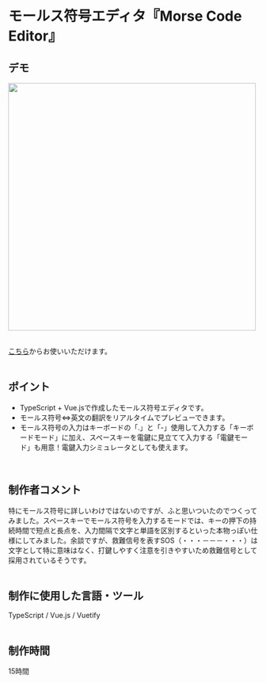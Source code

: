 # モールス符号エディタ『Morse Code Editor』

## デモ
<img src="https://user-images.githubusercontent.com/59694183/85248336-80a56c00-b48b-11ea-86bf-f4733d640ae5.gif" width="500">
<br>
<br>

[こちら](https://morse-code-editor.netlify.app/)からお使いいただけます。
<br>
<br>

## ポイント
- TypeScript + Vue.jsで作成したモールス符号エディタです。
- モールス符号⇔英文の翻訳をリアルタイムでプレビューできます。
- モールス符号の入力はキーボードの「.」と「-」使用して入力する「キーボードモード」に加え、スペースキーを電鍵に見立てて入力する「電鍵モード」も用意！電鍵入力シミュレータとしても使えます。
<br>

## 制作者コメント
特にモールス符号に詳しいわけではないのですが、ふと思いついたのでつくってみました。スペースキーでモールス符号を入力するモードでは、キーの押下の持続時間で短点と長点を、入力間隔で文字と単語を区別するといった本物っぽい仕様にしてみました。余談ですが、救難信号を表すSOS（・・・－－－・・・）は文字として特に意味はなく、打鍵しやすく注意を引きやすいため救難信号として採用されているそうです。
<br>
<br>

## 制作に使用した言語・ツール
TypeScript / Vue.js / Vuetify
<br>
<br>

## 制作時間
15時間
<br>
<br>


